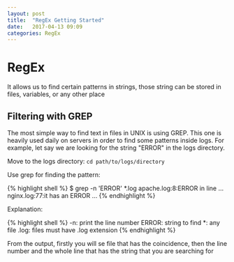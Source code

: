 ```yaml
---
layout: post
title:  "RegEx Getting Started"
date:   2017-04-13 09:09
categories: RegEx
---
```

# RegEx
It allows us to find certain patterns in strings, those string can be stored in files, variables, or any other place

## Filtering with GREP
The most simple way to find text in files in UNIX is using GREP. This one is heavily used daily on servers in order to find some patterns inside logs.
For example, let say we are looking for the string "ERROR" in the logs directory.

Move to the logs directory:
`cd path/to/logs/directory`

Use grep for finding the pattern:

{% highlight shell %}
$ grep -n 'ERROR' *.log
apache.log:8:ERROR in line ...
nginx.log:77:it has an ERROR ...
{% endhighlight %}

Explanation:

{% highlight shell %}
-n:     print the line number
ERROR:  string to find
*:      any file
.log:   files must have .log extension
{% endhighlight %}

From the output, firstly you will se file that has the coincidence, then the line number and the whole line that has the string that you are searching for